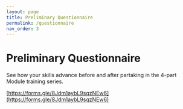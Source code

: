 ```yaml
---
layout: page
title: Preliminary Questionnaire
permalink: /questionnaire
nav_order: 3
---
```


# Preliminary Questionnaire
See how your skills advance before and after partaking in the 4-part Module training series.

[https://forms.gle/8Jdm1aybL9sqzNEw6](https://forms.gle/8Jdm1aybL9sqzNEw6)
